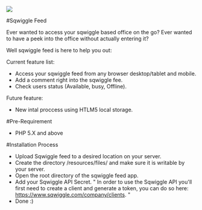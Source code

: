 
![](https://raw2.github.com/everywhereis/sqwiggle-feed/master/sqwigglefeed.PNG)

 #Sqwiggle Feed
 
 Ever wanted to access your sqwiggle based office on the go?
 Ever wanted to have a peek into the office without actually entering it?
 
 Well sqwiggle feed is here to help you out:
  
 Current feature list:
 
  - Access your sqwiggle feed from any browser desktop/tablet and mobile.
  - Add a comment right into the sqwiggle fee.
  - Check users status (Available, busy, Offline).
 
 Future feature:
 
  - New intal proccess using HTLM5 local storage.
 
 #Pre-Requirement

  - PHP 5.X and above
 
 #Installation Process
 
  - Upload Sqwiggle feed to a desired location on your server.
  -	Create the directory /resources/files/ and make sure it is writable by your server.
  - Open the root directory of the sqwiggle feed app.
  - Add your Sqwiggle API Secret. 
  " In order to use the Sqwiggle API you'll first need to create a client and generate a token, you can do so here: https://www.sqwiggle.com/company/clients. "
  - Done :)
  






